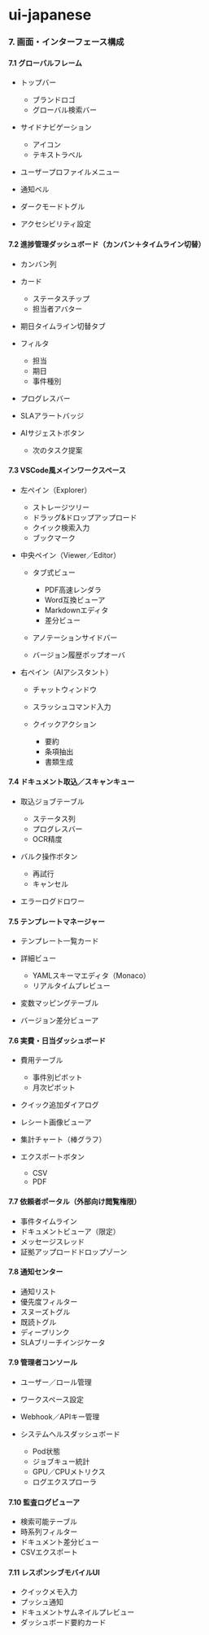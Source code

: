 # ui-japanese

### 7. 画面・インターフェース構成

#### 7.1 グローバルフレーム

* トップバー

    * ブランドロゴ
    * グローバル検索バー
* サイドナビゲーション

    * アイコン
    * テキストラベル
* ユーザープロファイルメニュー
* 通知ベル
* ダークモードトグル
* アクセシビリティ設定

#### 7.2 進捗管理ダッシュボード（カンバン＋タイムライン切替）

* カンバン列
* カード

    * ステータスチップ
    * 担当者アバター
* 期日タイムライン切替タブ
* フィルタ

    * 担当
    * 期日
    * 事件種別
* プログレスバー
* SLAアラートバッジ
* AIサジェストボタン

    * 次のタスク提案

#### 7.3 VSCode風メインワークスペース

* 左ペイン（Explorer）

    * ストレージツリー
    * ドラッグ&ドロップアップロード
    * クイック検索入力
    * ブックマーク
* 中央ペイン（Viewer／Editor）

    * タブ式ビュー

        * PDF高速レンダラ
        * Word互換ビューア
        * Markdownエディタ
        * 差分ビュー
    * アノテーションサイドバー
    * バージョン履歴ポップオーバ
* 右ペイン（AIアシスタント）

    * チャットウィンドウ
    * スラッシュコマンド入力
    * クイックアクション

        * 要約
        * 条項抽出
        * 書類生成

#### 7.4 ドキュメント取込／スキャンキュー

* 取込ジョブテーブル

    * ステータス列
    * プログレスバー
    * OCR精度
* バルク操作ボタン

    * 再試行
    * キャンセル
* エラーログドロワー

#### 7.5 テンプレートマネージャー

* テンプレート一覧カード
* 詳細ビュー

    * YAMLスキーマエディタ（Monaco）
    * リアルタイムプレビュー
* 変数マッピングテーブル
* バージョン差分ビューア

#### 7.6 実費・日当ダッシュボード

* 費用テーブル

    * 事件別ピボット
    * 月次ピボット
* クイック追加ダイアログ
* レシート画像ビューア
* 集計チャート（棒グラフ）
* エクスポートボタン

    * CSV
    * PDF

#### 7.7 依頼者ポータル（外部向け閲覧権限）

* 事件タイムライン
* ドキュメントビューア（限定）
* メッセージスレッド
* 証拠アップロードドロップゾーン

#### 7.8 通知センター

* 通知リスト
* 優先度フィルター
* スヌーズトグル
* 既読トグル
* ディープリンク
* SLAブリーチインジケータ

#### 7.9 管理者コンソール

* ユーザー／ロール管理
* ワークスペース設定
* Webhook／APIキー管理
* システムヘルスダッシュボード

    * Pod状態
    * ジョブキュー統計
    * GPU／CPUメトリクス
    * ログエクスプローラ

#### 7.10 監査ログビューア

* 検索可能テーブル
* 時系列フィルター
* ドキュメント差分ビュー
* CSVエクスポート

#### 7.11 レスポンシブモバイルUI

* クイックメモ入力
* プッシュ通知
* ドキュメントサムネイルプレビュー
* ダッシュボード要約カード
